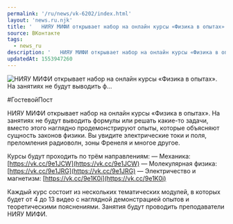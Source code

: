 ```yaml
---
permalink: '/ru/news/vk-6202/index.html'
layout: 'news.ru.njk'
title: '   НИЯУ МИФИ открывает набор на онлайн курсы «Физика в опытах». На занятиях не будут выводить ф…'
source: ВКонтакте
tags:
  - news_ru
description: '   НИЯУ МИФИ открывает набор на онлайн курсы «Физика в опытах». На занятиях не будут выводить ф…'
updatedAt: 1553947260
---
```

![   НИЯУ МИФИ открывает набор на онлайн курсы «Физика в опытах». На занятиях не будут выводить ф…](https://sun9-44.userapi.com/impf/c844722/v844722652/1dd61c/-S0jKPgSB6E.jpg?size=1000x700&quality=96&proxy=1&sign=9c57ae193467e611158e8a930a804d97&c_uniq_tag=AzGi8N__0E15zGsh0Aj7_lMRVFuF3zQQ3cagP6VIGY8&type=album)

#ГостевойПост

НИЯУ МИФИ открывает набор на онлайн курсы «Физика в опытах». На занятиях не будут выводить формулы или решать какие-то задачи, вместо этого наглядно продемонстрируют опыты, которые объясняют сущность законов физики. Вы увидите электрические токи и поля, преломления радиоволн, зоны Френеля и многое другое.

Курсы будут проходить по трём направлениям:
— Механика: [https://vk.cc/9e1JCW](https://vk.cc/9e1JCW)
— Молекулярная физика: [https://vk.cc/9e1JRG](https://vk.cc/9e1JRG)
— Электричество и магнетизм: [https://vk.cc/9e1K0i](https://vk.cc/9e1K0i)

Каждый курс состоит из нескольких тематических модулей, в которых будет от 4 до 13 видео с наглядной демонстрацией опытов и теоретическими пояснениями. Занятия будут проводить преподаватели НИЯУ МИФИ.

